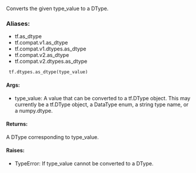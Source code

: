 Converts the given type_value to a DType.
### Aliases:
- tf.as_dtype
- tf.compat.v1.as_dtype
- tf.compat.v1.dtypes.as_dtype
- tf.compat.v2.as_dtype
- tf.compat.v2.dtypes.as_dtype

```
 tf.dtypes.as_dtype(type_value)
```
#### Args:
- type_value: A value that can be converted to a tf.DType object. This may currently be a tf.DType object, a DataType enum, a string type name, or a numpy.dtype.
#### Returns:
A DType corresponding to type_value.
#### Raises:
- TypeError: If type_value cannot be converted to a DType.
